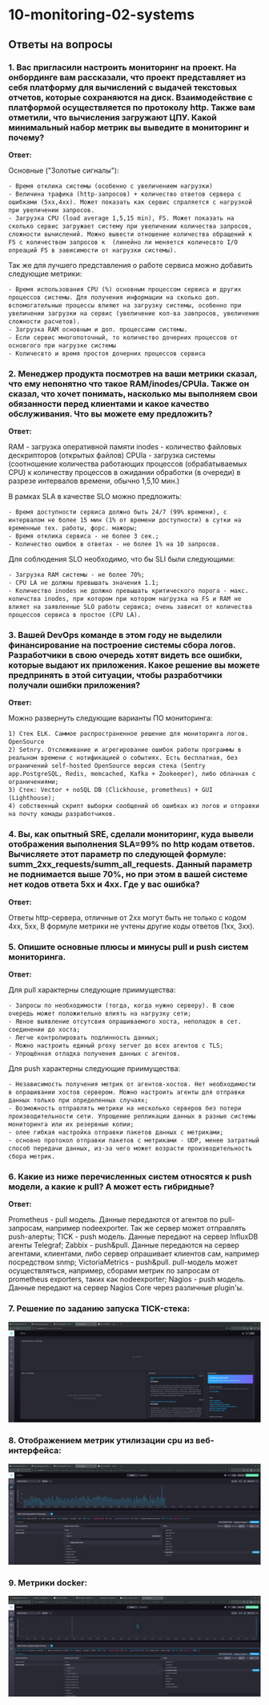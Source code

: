 # 10-monitoring-02-systems

## Ответы на вопросы

### 1. **Вас пригласили настроить мониторинг на проект. На онбординге вам рассказали, что проект представляет из себя платформу для вычислений с выдачей текстовых отчетов, которые сохраняются на диск. Взаимодействие с платформой осуществляется по протоколу http. Также вам отметили, что вычисления загружают ЦПУ. Какой минимальный набор метрик вы выведите в мониторинг и почему?**

**Ответ:**

Основные ("Золотые сигналы"):

    - Время отклика системы (особенно с увеличением нагрузки)
    - Величина трафика (http-запросов) + количество ответов сервера с ошибками (5хх,4xx). Может показать как сервис спраляется с нагрузкой при увеличении запросов.
    - Загрузка CPU (load average 1,5,15 min), FS. Может показать на сколько сервис загружает систему при увеличении количества запросов, сложности вычислений. Можно вывести отношение количества обращений к FS с количеством запросов к  (линейно ли меняется количесвто I/O опреаций FS в зависимости от нагрузки системы).

Так же для лучшего представления о работе сервиса можно добавить следующие метрики:

    - Время использования CPU (%) основным процессом сервиса и других процессов системы. Для получения информации на сколько доп. вспомогательные процессы влияют на загрузку системы, особенно при увеличении загрузки на сервис (увеличение кол-ва завпросов, увеличение сложности расчетов).
    - Загрузка RAM основным и доп. процессами системы.
    - Если сервис многопоточный, то количество дочерних процессов от основгого при нагрузке системы
    - Количесвто и время простоя дочерних процессов сервиса

### 2. **Менеджер продукта посмотрев на ваши метрики сказал, что ему непонятно что такое RAM/inodes/CPUla. Также он сказал, что хочет понимать, насколько мы выполняем свои обязанности перед клиентами и какое качество обслуживания. Что вы можете ему предложить?**

**Ответ:**

RAM - загрузка оперативной памяти
inodes - количество файловых дескрипторов (открытых файлов)
CPUla - загрузка системы (соотношение количества работающих процессов (обрабатываемых CPU) к количеству процессов в ожидании обработки (в очереди) в разрезе интервалов времени, обычно 1,5,10 мин.)

В рамках SLA в качестве SLO можно предложить:

    - Время доступности сервиса должно быть 24/7 (99% времени), с интервалом не более 15 мин (1% от времени доступности) в сутки на временные тех. работы, форс. мажоры;
    - Время отклика сервиса - не более 3 сек.;
    - Количество ошибок в ответах - не более 1% на 10 запросов.

Для соблюдения SLO необходимо, что бы SLI были следующими:

    - Загрузка RAM системы - не более 70%;
    - CPU LA не должны превышать значения 1.1;
    - Количество inodes не должно превышать критического порога - макс. количства inodes, при котором при котором нагрузка на FS и RAM не влияет на заявленные SLO работы сервиса; очень зависит от количества процессов сервиса в простое (CPU LA).

### 3. **Вашей DevOps команде в этом году не выделили финансирование на построение системы сбора логов. Разработчики в свою очередь хотят видеть все ошибки, которые выдают их приложения. Какое решение вы можете предпринять в этой ситуации, чтобы разработчики получали ошибки приложения?**

**Ответ:**

Можно развернуть следующие варианты ПО мониторинга:

    1) Стек ELK. Саммое распространенное решение для мониторинга логов. OpenSource
    2) Setnry. Отслеживание и агрегирование ошибок работы программы в реальном времени с нотификацией о событиях. Есть бесплатная, без ограничений self-hosted OpenSource версия стека (Sentry app.PostgreSQL, Redis, memcached, Kafka + Zookeeper), либо облачная с ограничениями;
    3) Стек: Vector + noSQL DB (Clickhouse, prometheus) + GUI (Lighthouse);
    4) собственный скрипт выборки сообщений об ошибках из логов и отправки на почту комады разработчиков.

### 4. **Вы, как опытный SRE, сделали мониторинг, куда вывели отображения выполнения SLA=99% по http кодам ответов. Вычисляете этот параметр по следующей формуле: summ_2xx_requests/summ_all_requests. Данный параметр не поднимается выше 70%, но при этом в вашей системе нет кодов ответа 5xx и 4xx. Где у вас ошибка?**

**Ответ:**

Ответы http-сервера, отличные от 2хх могут быть не только с кодом 4хх, 5хх, В формуле метрики не учтены другие коды ответов (1хх, 3хх).

### 5. **Опишите основные плюсы и минусы pull и push систем мониторинга.**

**Ответ:**

Для pull характерны следующие приимущества:

    - Запросы по необходимости (тогда, когда нужно серверу). В свою очередь может положительно влиять на нагрузку сети;
    - Явное выявление отсутсвия опрашиваемого хоста, неполадок в сет. соединении до хоста;
    - Легче контролировать подлинность данных;
    - Можно настроить единый proxy server до всех агентов с TLS;
    - Упрощённая отладка получения данных с агентов.

Для push характерны следующие приимущества:

    - Независимость получения метрик от агентов-хостов. Нет необходимости в опрашивании хостов сервером. Можно настроить агенты для отправки данных только при определенных случаях;
    - Возможность отправлять метрики на несколько серверов без потери производительности сети. Упрощение репликации данных в разные системы мониторинга или их резервные копии;
    - олее гибкая настройка отправки пакетов данных с метриками;
    - основно протокол отправки пакетов с метриками - UDP, менее затратный способ передачи данных, из-за чего может возрасти производительность сбора метрик.

### **6. Какие из ниже перечисленных систем относятся к push модели, а какие к pull? А может есть гибридные?**

**Ответ:**

Prometheus - pull модель. Данные передаются от агентов по pull-запросам, например nodeexporter. Так же сервер может отправлять push-алерты; 
TICK - push модель. Данные передают на сервер InfluxDB агенты Telegraf;
Zabbix - push&pull. Данные передаются на сервер агентами, клиентами, либо сервер опрашивает клиентов сам, например посредством snmp;
VictoriaMetrics - push&pull. pull-модель может осуществляться, например, сборами метрик по запросам от prometheus exporters, таких как nodeexporter; 
Nagios - push модель. Данные передают на сервер Nagios Core через различные plugin'ы.

### **7. Решение по заданию запуска TICK-стека:**

![Screen of Chronograf web-interface](./chronograf.png)

### **8. Отображением метрик утилизации cpu из веб-интерфейса:**

![Screen of CPU utilization](./data_explorer.png)

### **9. Метрики docker:**

![Screen of CPU utilization](./docker_metrics.png)